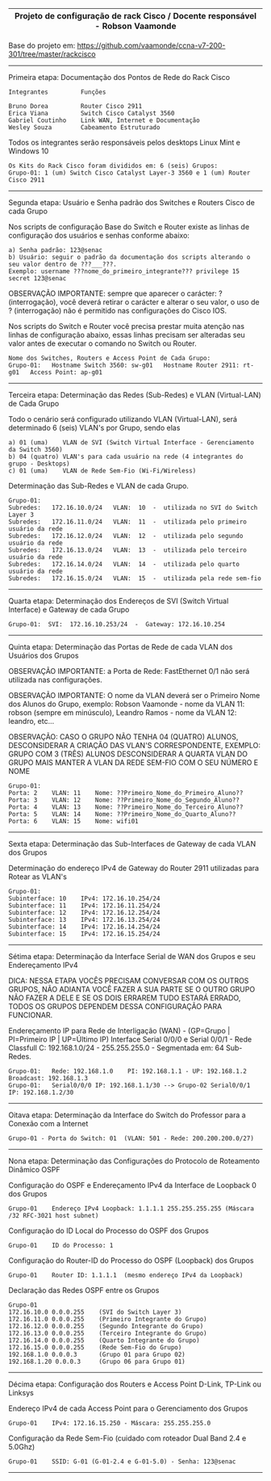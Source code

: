 |Projeto de configuração de rack Cisco / Docente responsável - Robson Vaamonde|
| ----- |

Base do projeto em: https://github.com/vaamonde/ccna-v7-200-301/tree/master/rackcisco

---

Primeira etapa: Documentação dos Pontos de Rede do Rack Cisco

    Integrantes         Funções
    
    Bruno Dorea         Router Cisco 2911
    Erica Viana         Switch Cisco Catalyst 3560
    Gabriel Coutinho    Link WAN, Internet e Documentação
    Wesley Souza        Cabeamento Estruturado

Todos os integrantes serão responsáveis pelos desktops Linux Mint e Windows 10

	Os Kits do Rack Cisco foram divididos em: 6 (seis) Grupos:
	Grupo-01: 1 (um) Switch Cisco Catalyst Layer-3 3560 e 1 (um) Router Cisco 2911

---

Segunda etapa: Usuário e Senha padrão dos Switches e Routers Cisco de cada Grupo

Nos scripts de configuração Base do Switch e Router existe as linhas de configuração dos usuários e senhas conforme abaixo:

    a) Senha padrão: 123@senac
    b) Usuário: seguir o padrão da documentação dos scripts alterando o seu valor dentro de ???___???.
	Exemplo: username ???nome_do_primeiro_integrante??? privilege 15 secret 123@senac

OBSERVAÇÃO IMPORTANTE: sempre que aparecer o carácter: ? (interrogação), você deverá retirar o carácter e alterar o seu valor, o uso de ? (interrogação) não é permitido nas configurações do Cisco IOS.

Nos scripts do Switch e Router você precisa prestar muita atenção nas linhas de configuração abaixo, essas linhas precisam ser alteradas seu valor antes de executar o comando no Switch ou Router.

    Nome dos Switches, Routers e Access Point de Cada Grupo:
    Grupo-01:   Hostname Switch 3560: sw-g01   Hostname Router 2911: rt-g01   Access Point: ap-g01

---

Terceira etapa: Determinação das Redes (Sub-Redes) e VLAN (Virtual-LAN) de Cada Grupo

Todo o cenário será configurado utilizando VLAN (Virtual-LAN), será determinado 6 (seis) VLAN's por Grupo, sendo elas

    a) 01 (uma)    VLAN de SVI (Switch Virtual Interface - Gerenciamento da Switch 3560)
    b) 04 (quatro) VLAN's para cada usuário na rede (4 integrantes do grupo - Desktops)
    c) 01 (uma)    VLAN de Rede Sem-Fio (Wi-Fi/Wireless)

Determinação das Sub-Redes e VLAN de cada Grupo.

    Grupo-01:
    Subredes:   172.16.10.0/24   VLAN:  10  -  utilizada no SVI do Switch Layer 3
    Subredes:   172.16.11.0/24   VLAN:  11  -  utilizada pelo primeiro usuário da rede
    Subredes:   172.16.12.0/24   VLAN:  12  -  utilizada pelo segundo usuário da rede
    Subredes:   172.16.13.0/24   VLAN:  13  -  utilizada pelo terceiro usuário da rede
    Subredes:   172.16.14.0/24   VLAN:  14  -  utilizada pelo quarto usuário da rede
    Subredes:   172.16.15.0/24   VLAN:  15  -  utilizada pela rede sem-fio

---

Quarta etapa: Determinação dos Endereços de SVI (Switch Virtual Interface) e Gateway de cada Grupo

    Grupo-01:  SVI:  172.16.10.253/24  -  Gateway: 172.16.10.254

---

Quinta etapa: Determinação das Portas de Rede de cada VLAN dos Usuários dos Grupos

OBSERVAÇÃO IMPORTANTE: a Porta de Rede: FastEthernet 0/1 não será utilizada nas configurações.

OBSERVAÇÃO IMPORTANTE: O nome da VLAN deverá ser o Primeiro Nome dos Alunos do Grupo, exemplo: Robson Vaamonde - nome da VLAN 11: robson (sempre em minúsculo), Leandro Ramos - nome da VLAN 12: leandro, etc...

OBSERVAÇÃO: CASO O GRUPO NÃO TENHA 04 (QUATRO) ALUNOS, DESCONSIDERAR A CRIAÇÃO DAS VLAN'S CORRESPONDENTE, EXEMPLO: GRUPO COM 3 (TRÊS) ALUNOS DESCONSIDERAR A QUARTA VLAN DO GRUPO MAIS MANTER A VLAN DA REDE SEM-FIO COM O SEU NÚMERO E NOME

    Grupo-01:
    Porta: 2    VLAN: 11    Nome: ??Primeiro_Nome_do_Primeiro_Aluno??
    Porta: 3    VLAN: 12    Nome: ??Primeiro_Nome_do_Segundo_Aluno??
    Porta: 4    VLAN: 13    Nome: ??Primeiro_Nome_do_Terceiro_Aluno??
    Porta: 5    VLAN: 14    Nome: ??Primeiro_Nome_do_Quarto_Aluno??
    Porta: 6    VLAN: 15    Nome: wifi01

---

Sexta etapa: Determinação das Sub-Interfaces de Gateway de cada VLAN dos Grupos

Determinação do endereço IPv4 de Gateway do Router 2911 utilizadas para Rotear as VLAN's

    Grupo-01:   
    Subinterface: 10    IPv4: 172.16.10.254/24
    Subinterface: 11    IPv4: 172.16.11.254/24
    Subinterface: 12    IPv4: 172.16.12.254/24
    Subinterface: 13    IPv4: 172.16.13.254/24
    Subinterface: 14    IPv4: 172.16.14.254/24
    Subinterface: 15    IPv4: 172.16.15.254/24

---

Sétima etapa: Determinação da Interface Serial de WAN dos Grupos e seu Endereçamento IPv4

DICA: NESSA ETAPA VOCÊS PRECISAM CONVERSAR COM OS OUTROS GRUPOS, NÃO ADIANTA VOCÊ FAZER A SUA PARTE SE O OUTRO GRUPO NÃO FAZER A DELE E SE OS DOIS ERRAREM TUDO ESTARÁ ERRADO, TODOS OS GRUPOS DEPENDEM DESSA CONFIGURAÇÃO PARA FUNCIONAR.

Endereçamento IP para Rede de Interligação (WAN) - (GP=Grupo | PI=Primeiro IP | UP=Último IP)
Interface Serial 0/0/0 e Serial 0/0/1 - Rede Classfull C: 192.168.1.0/24 - 255.255.255.0 - Segmentada em: 64 Sub-Redes.

    Grupo-01:	Rede: 192.168.1.0    PI: 192.168.1.1 - UP: 192.168.1.2    Broadcast: 192.168.1.3
    Grupo-01:	Serial0/0/0 IP: 192.168.1.1/30 --> Grupo-02 Serial0/0/1 IP: 192.168.1.2/30

---

Oitava etapa: Determinação da Interface do Switch do Professor para a Conexão com a Internet

    Grupo-01 - Porta do Switch: 01	(VLAN: 501 - Rede: 200.200.200.0/27)

---

Nona etapa: Determinação das Configurações do Protocolo de Roteamento Dinâmico OSPF

Configuração do OSPF e Endereçamento IPv4 da Interface de Loopback 0 dos Grupos

    Grupo-01	Endereço IPv4 Loopback: 1.1.1.1 255.255.255.255 (Máscara /32 RFC-3021 host subnet)

Configuração do ID Local do Processo do OSPF dos Grupos

    Grupo-01	ID do Processo: 1

Configuração do Router-ID do Processo do OSPF (Loopback) dos Grupos

    Grupo-01	Router ID: 1.1.1.1	(mesmo endereço IPv4 da Loopback)

Declaração das Redes OSPF entre os Grupos

    Grupo-01
	172.16.10.0 0.0.0.255    (SVI do Switch Layer 3)
	172.16.11.0 0.0.0.255    (Primeiro Integrante do Grupo)
	172.16.12.0 0.0.0.255    (Segundo Integrante do Grupo)
	172.16.13.0 0.0.0.255    (Terceiro Integrante do Grupo)
	172.16.14.0 0.0.0.255    (Quarto Integrante do Grupo)
	172.16.15.0 0.0.0.255    (Rede Sem-Fio do Grupo)
	192.168.1.0 0.0.0.3      (Grupo 01 para Grupo 02)
	192.168.1.20 0.0.0.3     (Grupo 06 para Grupo 01)

---

Décima etapa: Configuração dos Routers e Access Point D-Link, TP-Link ou Linksys

Endereço IPv4 de cada Access Point para o Gerenciamento dos Grupos

    Grupo-01	IPv4: 172.16.15.250 - Máscara: 255.255.255.0

Configuração da Rede Sem-Fio (cuidado com roteador Dual Band 2.4 e 5.0Ghz)

    Grupo-01    SSID: G-01 (G-01-2.4 e G-01-5.0) - Senha: 123@senac

---
